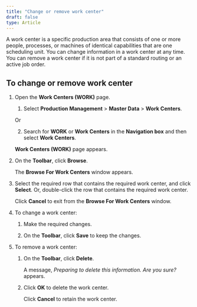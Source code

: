 ```yaml
---
title: "Change or remove work center"
draft: false
type: Article
---
```


A work center is a specific production area that consists of one or more people, processes, or machines of identical capabilities that are one scheduling unit. You can change information in a work center at any time. You can remove a work center if it is not part of a standard routing or an active job order.

## To change or remove work center

1. Open the **Work Centers (WORK)** page.

    1. Select **Production Management** > **Master Data** > **Work Centers**.

    Or

    2. Search for **WORK** or **Work Centers** in the **Navigation box** and then select **Work Centers**.

    **Work Centers (WORK)** page appears.

2. On the **Toolbar**, click **Browse**.

    The **Browse For Work Centers** window appears.

3. Select the required row that contains the required work center, and click **Select**. Or, double-click the row that contains the required work center.

    Click **Cancel** to exit from the **Browse For Work Centers** window.

4. To change a work center:

    1. Make the required changes.

    2. On the **Toolbar**, click **Save** to keep the changes.

5. To remove a work center:

    1. On the **Toolbar**, click **Delete**.

        A message, *Preparing to delete this information. Are you sure?* appears.

    2. Click **OK** to delete the work center.

        Click **Cancel** to retain the work center.

​